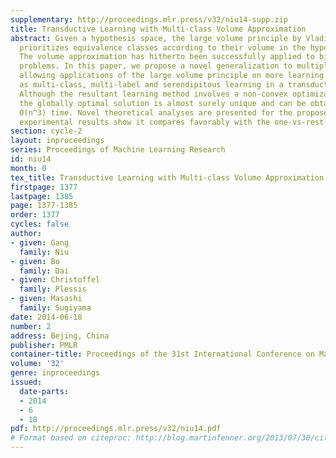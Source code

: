 ```yaml
---
supplementary: http://proceedings.mlr.press/v32/niu14-supp.zip
title: Transductive Learning with Multi-class Volume Approximation
abstract: Given a hypothesis space, the large volume principle by Vladimir Vapnik
  prioritizes equivalence classes according to their volume in the hypothesis space.
  The volume approximation has hitherto been successfully applied to binary learning
  problems. In this paper, we propose a novel generalization to multiple classes,
  allowing applications of the large volume principle on more learning problems such
  as multi-class, multi-label and serendipitous learning in a transductive manner.
  Although the resultant learning method involves a non-convex optimization problem,
  the globally optimal solution is almost surely unique and can be obtained using
  O(n^3) time. Novel theoretical analyses are presented for the proposed method, and
  experimental results show it compares favorably with the one-vs-rest extension.
section: cycle-2
layout: inproceedings
series: Proceedings of Machine Learning Research
id: niu14
month: 0
tex_title: Transductive Learning with Multi-class Volume Approximation
firstpage: 1377
lastpage: 1385
page: 1377-1385
order: 1377
cycles: false
author:
- given: Gang
  family: Niu
- given: Bo
  family: Dai
- given: Christoffel
  family: Plessis
- given: Masashi
  family: Sugiyama
date: 2014-06-18
number: 2
address: Bejing, China
publisher: PMLR
container-title: Proceedings of the 31st International Conference on Machine Learning
volume: '32'
genre: inproceedings
issued:
  date-parts:
  - 2014
  - 6
  - 18
pdf: http://proceedings.mlr.press/v32/niu14.pdf
# Format based on citeproc: http://blog.martinfenner.org/2013/07/30/citeproc-yaml-for-bibliographies/
---
```

